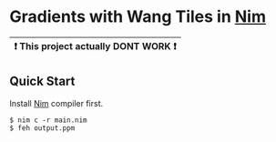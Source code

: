 # Gradients with Wang Tiles in [Nim](https://nim-lang.org/)

| ❗ This project actually **DONT WORK** ❗ |
| ----------------------------------------- |

## Quick Start

Install [Nim](https://nim-lang.org/) compiler first.

```console
$ nim c -r main.nim
$ feh output.ppm
```
